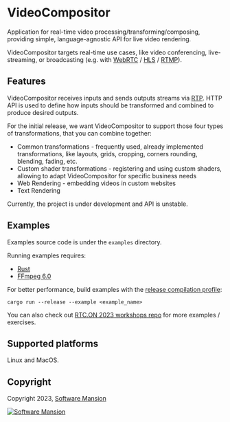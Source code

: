 # VideoCompositor

Application for real-time video processing/transforming/composing, providing simple, language-agnostic API for live video rendering.

VideoCompositor targets real-time use cases, like video conferencing, live-streaming, or broadcasting (e.g. with [WebRTC](https://en.wikipedia.org/wiki/WebRTC) / [HLS](https://en.wikipedia.org/wiki/HTTP_Live_Streaming) / [RTMP](https://en.wikipedia.org/wiki/Real-Time_Messaging_Protocol)).

## Features

VideoCompositor receives inputs and sends outputs streams via [RTP](https://en.wikipedia.org/wiki/Real-time_Transport_Protocol).
HTTP API is used to define how inputs should be transformed and combined to produce desired outputs.

For the initial release, we want VideoCompositor to support those four types of transformations, that you can combine together:

- Common transformations - frequently used, already implemented transformations, like layouts, grids, cropping, corners rounding, blending, fading, etc.
- Custom shader transformations - registering and using custom shaders, allowing to adapt VideoCompositor for specific business needs
- Web Rendering - embedding videos in custom websites
- Text Rendering

Currently, the project is under development and API is unstable.

## Examples

Examples source code is under the `examples` directory.

Running examples requires:

- [Rust](https://www.rust-lang.org/tools/install)
- [FFmpeg 6.0](https://ffmpeg.org/download.html)

For better performance, build examples with the [release compilation profile](https://doc.rust-lang.org/book/ch14-01-release-profiles.html):

```console
cargo run --release --example <example_name>
```

You can also check out [RTC.ON 2023 workshops repo](https://github.com/membraneframework-labs/rtcon_video_compositor_workshops) for more examples / exercises.

## Supported platforms

Linux and MacOS.

## Copyright

Copyright 2023, [Software Mansion](https://swmansion.com/?utm_source=git&utm_medium=readme&utm_campaign=video_compositor)

[![Software Mansion](https://logo.swmansion.com/logo?color=white&variant=desktop&width=200&tag=membrane-github)](https://swmansion.com/?utm_source=git&utm_medium=readme&utm_campaign=video_compositor)
